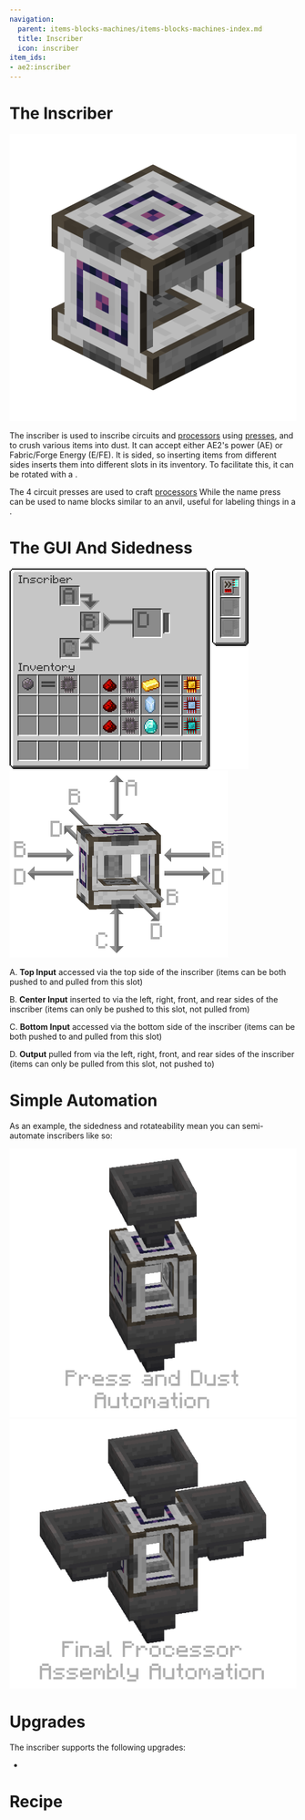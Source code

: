 ```yaml
---
navigation:
  parent: items-blocks-machines/items-blocks-machines-index.md
  title: Inscriber
  icon: inscriber
item_ids:
- ae2:inscriber
---
```

# The Inscriber

![A picture of an inscriber.](../assets/blocks/inscriber.png)

The inscriber is used to inscribe circuits and [processors](processors.md) using [presses](presses.md), and to crush various items into dust.
It can accept either AE2's power (AE) or Fabric/Forge Energy (E/FE). It is sided, so inserting items from different sides
inserts them into different slots in its inventory. To facilitate this, it can be rotated with a <ItemLink id="certus_quartz_wrench" />.

The 4 circuit presses are used to craft [processors](processors.md)
  <ItemGrid>
  <ItemIcon id="silicon_press" />
  <ItemIcon id="logic_processor_press" />
  <ItemIcon id="calculation_processor_press" />
  <ItemIcon id="engineering_processor_press" />
  </ItemGrid>
While the name press can be used to name blocks similar to an anvil, useful for labeling things in a <ItemLink id="pattern_access_terminal" />.
  <ItemGrid>
  <ItemIcon id="name_press" />
  </ItemGrid>

# The GUI And Sidedness

![Inscriber GUI](../assets/diagrams/inscriber_gui.png) ![Inscriber Sides](../assets/diagrams/inscriber_sides.png)

A. **Top Input** accessed via the top side of the inscriber (items can be both pushed to and pulled from this slot)

B. **Center Input** inserted to via the left, right, front, and rear sides of the inscriber (items can only be pushed to this slot, not pulled from)

C. **Bottom Input** accessed via the bottom side of the inscriber (items can be both pushed to and pulled from this slot)

D. **Output** pulled from via the left, right, front, and rear sides of the inscriber (items can only be pulled from this slot, not pushed to)

# Simple Automation

As an example, the sidedness and rotateability mean you can semi-automate inscribers like so:

![Press and Dust Automation](../assets/assemblies/inscriber_hopper_1.png) ![Final Processor Assembly Automation](../assets/assemblies/inscriber_hopper_2.png)

# Upgrades

The inscriber supports the following upgrades:

- <ItemLink id="speed_card" />

# Recipe

<RecipeFor id="inscriber" />
